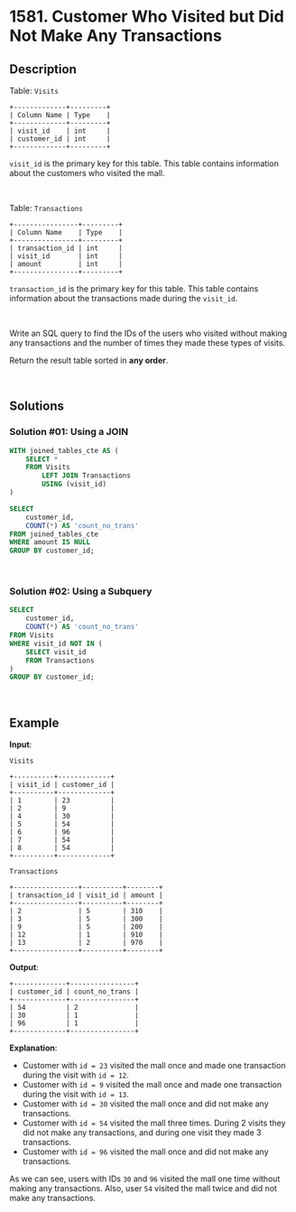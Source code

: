 # 1581. Customer Who Visited but Did Not Make Any Transactions

## Description

Table: `Visits`
```
+-------------+---------+
| Column Name | Type    |
+-------------+---------+
| visit_id    | int     |
| customer_id | int     |
+-------------+---------+
```
`visit_id` is the primary key for this table.
This table contains information about the customers who visited the mall.

<br>

Table: `Transactions`
```
+----------------+---------+
| Column Name    | Type    |
+----------------+---------+
| transaction_id | int     |
| visit_id       | int     |
| amount         | int     |
+----------------+---------+
```
`transaction_id` is the primary key for this table.
This table contains information about the transactions made during the `visit_id`.

 <br>

Write an SQL query to find the IDs of the users who visited without making any transactions and the number of times they made these types of visits.

Return the result table sorted in **any order**.

<br>

## Solutions

### Solution #01: Using a JOIN
```sql
WITH joined_tables_cte AS (
    SELECT *
    FROM Visits
        LEFT JOIN Transactions
        USING (visit_id)        
)

SELECT
    customer_id,
    COUNT(*) AS 'count_no_trans'
FROM joined_tables_cte
WHERE amount IS NULL
GROUP BY customer_id;
```

<br>

### Solution #02: Using a Subquery
```sql
SELECT
    customer_id,
    COUNT(*) AS 'count_no_trans'
FROM Visits
WHERE visit_id NOT IN (
    SELECT visit_id
    FROM Transactions
)
GROUP BY customer_id;
```

<br>

## Example

**Input**:

`Visits`
```
+----------+-------------+
| visit_id | customer_id |
+----------+-------------+
| 1        | 23          |
| 2        | 9           |
| 4        | 30          |
| 5        | 54          |
| 6        | 96          |
| 7        | 54          |
| 8        | 54          |
+----------+-------------+
```
`Transactions`
```
+----------------+----------+--------+
| transaction_id | visit_id | amount |
+----------------+----------+--------+
| 2              | 5        | 310    |
| 3              | 5        | 300    |
| 9              | 5        | 200    |
| 12             | 1        | 910    |
| 13             | 2        | 970    |
+----------------+----------+--------+
```
**Output**: 
```
+-------------+----------------+
| customer_id | count_no_trans |
+-------------+----------------+
| 54          | 2              |
| 30          | 1              |
| 96          | 1              |
+-------------+----------------+
```

**Explanation**: 
- Customer with `id = 23` visited the mall once and made one transaction during the visit with `id = 12`.
- Customer with `id = 9` visited the mall once and made one transaction during the visit with `id = 13`.
- Customer with `id = 30` visited the mall once and did not make any transactions.
- Customer with `id = 54` visited the mall three times. During 2 visits they did not make any transactions, and during one visit they made 3 transactions.
- Customer with `id = 96` visited the mall once and did not make any transactions.

As we can see, users with IDs `30` and `96` visited the mall one time without making any transactions. 
Also, user `54` visited the mall twice and did not make any transactions.
